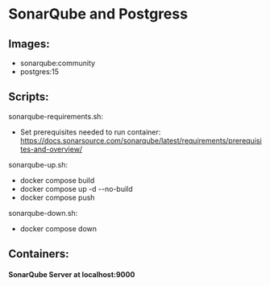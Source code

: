 # SonarQube and Postgress

## Images:
- sonarqube:community
- postgres:15

## Scripts:
sonarqube-requirements.sh:
- Set prerequisites needed to run container: https://docs.sonarsource.com/sonarqube/latest/requirements/prerequisites-and-overview/

sonarqube-up.sh:
- docker compose build
- docker compose up -d --no-build
- docker compose push


sonarqube-down.sh:
- docker compose down

## Containers:
#### SonarQube Server at localhost:9000